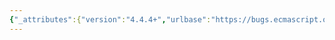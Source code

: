 ```yaml
---
{"_attributes":{"version":"4.4.4+","urlbase":"https://bugs.ecmascript.org/","maintainer":"dherman@mozilla.com"},"bug":{"bug_id":4120,"creation_ts":"2015-03-05 11:17:00 -0800","short_desc":"7.4.9: CompoundIterator unused","delta_ts":"2015-03-17 16:57:08 -0700","product":"Draft for 6th Edition","component":"editorial issue","version":"Rev 35: March 4, 2015 Release Candidate 2","rep_platform":"All","op_sys":"All","bug_status":"RESOLVED","resolution":"FIXED","priority":"Normal","bug_severity":"normal","everconfirmed":true,"reporter":{"uid":"jmdyck","name":"Michael Dyck"},"assigned_to":{"uid":"allen","name":"Allen Wirfs-Brock"},"long_desc":[{"commentid":13580,"comment_count":0,"who":{"uid":"jmdyck","name":"Michael Dyck"},"bug_when":"2015-03-05 11:17:23 -0800","thetext":"There are no references to CreateCompoundIterator() and CompoundIterator next()\n(other than from each other).\n\nDelete 7.4.9 and 7.4.9.1 ?"},{"commentid":13587,"comment_count":1,"who":{"uid":"allen","name":"Allen Wirfs-Brock"},"bug_when":"2015-03-05 16:03:07 -0800","thetext":"fixed in rev36 5editor's draft"},{"commentid":13835,"comment_count":2,"who":{"uid":"allen","name":"Allen Wirfs-Brock"},"bug_when":"2015-03-17 16:57:08 -0700","thetext":"in rev36"}]}}
---
```

